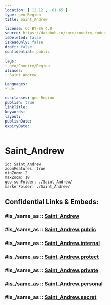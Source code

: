 ```yaml
---
location: [ 12.12 , -61.65 ] 
type: geo-Region
title: Saint_Andrew

license: CC BY-SA 4.0
source: https://datahub.io/core/country-codes
isDeleted: false
isReadOnly: false
draft: false
confidential: public

tags:
- geo/Country/Region
aliases:
- Saint_Andrew

Languages:
- de

cssclasses: geo-Region
publish: true
linkTitle: 
keywords: 
layout: 
publishDate: 
expiryDate: 
---
```


# Saint_Andrew

```leaflet
id: Saint_Andrew
zoomFeatures: true 
minZoom: 2 
maxZoom: 18
geojsonFolder: ./Saint_Andrew/
markerFolder: ./Saint_Andrew/
```


## Confidential Links & Embeds: 

### #is_/same_as :: [Saint_Andrew](/_Standards/Earth/Continent/America~Caribbean/Grenada/parishes~Grenada/Saint_Andrew.md) 

### #is_/same_as :: [Saint_Andrew.public](/_public/Earth/Continent/America~Caribbean/Grenada/parishes~Grenada/Saint_Andrew.public.md) 

### #is_/same_as :: [Saint_Andrew.internal](/_internal/Earth/Continent/America~Caribbean/Grenada/parishes~Grenada/Saint_Andrew.internal.md) 

### #is_/same_as :: [Saint_Andrew.protect](/_protect/Earth/Continent/America~Caribbean/Grenada/parishes~Grenada/Saint_Andrew.protect.md) 

### #is_/same_as :: [Saint_Andrew.private](/_private/Earth/Continent/America~Caribbean/Grenada/parishes~Grenada/Saint_Andrew.private.md) 

### #is_/same_as :: [Saint_Andrew.personal](/_personal/Earth/Continent/America~Caribbean/Grenada/parishes~Grenada/Saint_Andrew.personal.md) 

### #is_/same_as :: [Saint_Andrew.secret](/_secret/Earth/Continent/America~Caribbean/Grenada/parishes~Grenada/Saint_Andrew.secret.md)

